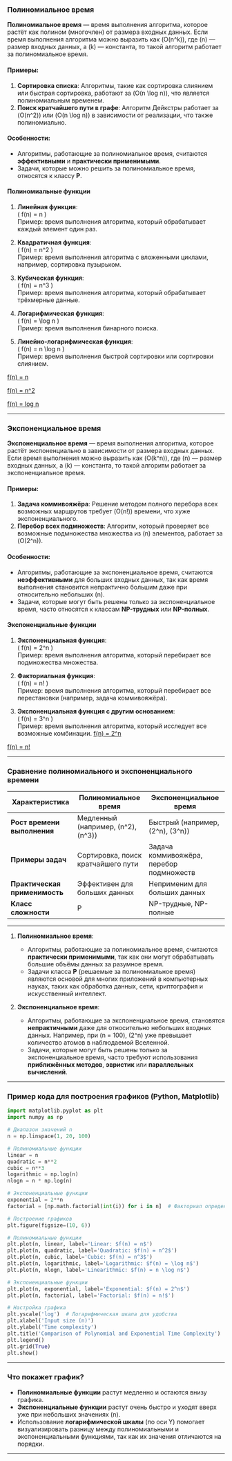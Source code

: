 ### **Полиномиальное время**

**Полиномиальное время** — время выполнения алгоритма, которое растёт как полином (многочлен) от размера входных данных. Если время выполнения алгоритма можно выразить как \(O(n^k)\), где \(n\) — размер входных данных, а \(k\) — константа, то такой алгоритм работает за полиномиальное время.

#### **Примеры:**
1. **Сортировка списка**: Алгоритмы, такие как сортировка слиянием или быстрая сортировка, работают за \(O(n \log n)\), что является полиномиальным временем.
2. **Поиск кратчайшего пути в графе**: Алгоритм Дейкстры работает за \(O(n^2)\) или \(O(n \log n)\) в зависимости от реализации, что также полиномиально.

#### **Особенности:**
- Алгоритмы, работающие за полиномиальное время, считаются **эффективными** и **практически применимыми**.
- Задачи, которые можно решить за полиномиальное время, относятся к классу **P**.




#### **Полиномиальные функции**
1. **Линейная функция**:  
   \( f(n) = n \)  
   Пример: время выполнения алгоритма, который обрабатывает каждый элемент один раз.

2. **Квадратичная функция**:  
   \( f(n) = n^2 \)  
   Пример: время выполнения алгоритма с вложенными циклами, например, сортировка пузырьком.

3. **Кубическая функция**:  
   \( f(n) = n^3 \)  
   Пример: время выполнения алгоритма, который обрабатывает трёхмерные данные.

4. **Логарифмическая функция**:  
   \( f(n) = \log n \)  
   Пример: время выполнения бинарного поиска.

5. **Линейно-логарифмическая функция**:  
   \( f(n) = n \log n \)  
   Пример: время выполнения быстрой сортировки или сортировки слиянием.

[f(n) = n](https://www.desmos.com/calculator/hpzivvgcpt?lang=ru)

[f(n) = n^2](https://www.desmos.com/calculator/2svx1ifaze?lang=ru)

[f(n) = log n](https://www.desmos.com/calculator/avzphapdrx?lang=ru)

---

### **Экспоненциальное время**

**Экспоненциальное время** — время выполнения алгоритма, которое растёт экспоненциально в зависимости от размера входных данных. Если время выполнения можно выразить как \(O(k^n)\), где \(n\) — размер входных данных, а \(k\) — константа, то такой алгоритм работает за экспоненциальное время.

#### **Примеры:**
1. **Задача коммивояжёра**: Решение методом полного перебора всех возможных маршрутов требует \(O(n!)\) времени, что хуже экспоненциального.
2. **Перебор всех подмножеств**: Алгоритм, который проверяет все возможные подмножества множества из \(n\) элементов, работает за \(O(2^n)\).

#### **Особенности:**
- Алгоритмы, работающие за экспоненциальное время, считаются **неэффективными** для больших входных данных, так как время выполнения становится непрактично большим даже при относительно небольших \(n\).
- Задачи, которые могут быть решены только за экспоненциальное время, часто относятся к классам **NP-трудных** или **NP-полных**.

#### **Экспоненциальные функции**
1. **Экспоненциальная функция**:  
   \( f(n) = 2^n \)  
   Пример: время выполнения алгоритма, который перебирает все подмножества множества.

2. **Факториальная функция**:  
   \( f(n) = n! \)  
   Пример: время выполнения алгоритма, который перебирает все перестановки (например, задача коммивояжёра).

3. **Экспоненциальная функция с другим основанием**:  
   \( f(n) = 3^n \)  
   Пример: время выполнения алгоритма, который исследует все возможные комбинации.
[f(n) = 2^n](https://www.desmos.com/calculator/iwonxpeodf?lang=ru)

[f(n) = n!](https://www.desmos.com/calculator/ffafxvxm3b?lang=ru)

---

### **Сравнение полиномиального и экспоненциального времени**

| **Характеристика**            | **Полиномиальное время**               | **Экспоненциальное время**               |
| ----------------------------- | -------------------------------------- | ---------------------------------------- |
| **Рост времени выполнения**   | Медленный (например, \(n^2\), \(n^3\)) | Быстрый (например, \(2^n\), \(3^n\))     |
| **Примеры задач**             | Сортировка, поиск кратчайшего пути     | Задача коммивояжёра, перебор подмножеств |
| **Практическая применимость** | Эффективен для больших данных          | Неприменим для больших данных            |
| **Класс сложности**           | P                                      | NP-трудные, NP-полные                    |

---

1. **Полиномиальное время**:
   - Алгоритмы, работающие за полиномиальное время, считаются **практически применимыми**, так как они могут обрабатывать большие объёмы данных за разумное время.
   - Задачи класса **P** (решаемые за полиномиальное время) являются основой для многих приложений в компьютерных науках, таких как обработка данных, сети, криптография и искусственный интеллект.

2. **Экспоненциальное время**:
   - Алгоритмы, работающие за экспоненциальное время, становятся **непрактичными** даже для относительно небольших входных данных. Например, при \(n = 100\), \(2^n\) уже превышает количество атомов в наблюдаемой Вселенной.
   - Задачи, которые могут быть решены только за экспоненциальное время, часто требуют использования **приближённых методов**, **эвристик** или **параллельных вычислений**.

---

### **Пример кода для построения графиков (Python, Matplotlib)**

```python
import matplotlib.pyplot as plt
import numpy as np

# Диапазон значений n
n = np.linspace(1, 20, 100)

# Полиномиальные функции
linear = n
quadratic = n**2
cubic = n**3
logarithmic = np.log(n)
nlogn = n * np.log(n)

# Экспоненциальные функции
exponential = 2**n
factorial = [np.math.factorial(int(i)) for i in n]  # Факториал определён только для целых чисел

# Построение графиков
plt.figure(figsize=(10, 6))

# Полиномиальные функции
plt.plot(n, linear, label='Linear: $f(n) = n$')
plt.plot(n, quadratic, label='Quadratic: $f(n) = n^2$')
plt.plot(n, cubic, label='Cubic: $f(n) = n^3$')
plt.plot(n, logarithmic, label='Logarithmic: $f(n) = \log n$')
plt.plot(n, nlogn, label='Linearithmic: $f(n) = n \log n$')

# Экспоненциальные функции
plt.plot(n, exponential, label='Exponential: $f(n) = 2^n$')
plt.plot(n, factorial, label='Factorial: $f(n) = n!$')

# Настройка графика
plt.yscale('log')  # Логарифмическая шкала для удобства
plt.xlabel('Input size (n)')
plt.ylabel('Time complexity')
plt.title('Comparison of Polynomial and Exponential Time Complexity')
plt.legend()
plt.grid(True)
plt.show()
```

---

### **Что покажет график?**
- **Полиномиальные функции** растут медленно и остаются внизу графика.
- **Экспоненциальные функции** растут очень быстро и уходят вверх уже при небольших значениях \(n\).
- Использование **логарифмической шкалы** (по оси Y) помогает визуализировать разницу между полиномиальными и экспоненциальными функциями, так как их значения отличаются на порядки.

---
